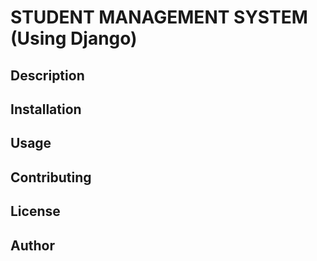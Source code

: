 # STUDENT MANAGEMENT SYSTEM (Using Django)

## Description

<!--  -->

## Installation

<!--  -->

## Usage

<!--  -->

## Contributing

<!--  -->

## License

<!--  -->

## Author
